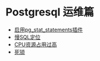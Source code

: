 # Postgresql 运维篇

* [启用pg_stat_statements插件](启用pg_stat_statements插件.md)
* [慢SQL定位](慢SQL定位.md)
* [CPU资源占用过高](CPU资源占用过高.md)
* [死锁](死锁.md)
